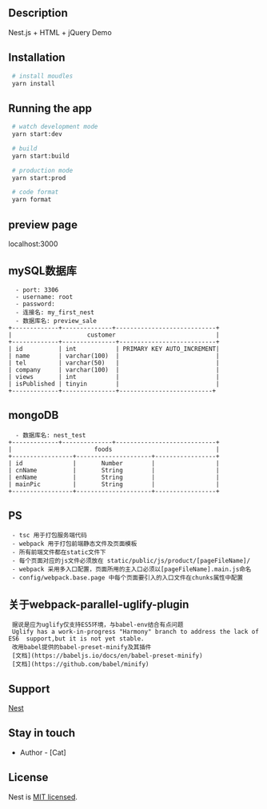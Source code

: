 ## Description
 Nest.js + HTML + jQuery Demo

## Installation

```bash
 # install moudles
 yarn install
```

## Running the app

```bash
 # watch development mode
 yarn start:dev

 # build
 yarn start:build

 # production mode
 yarn start:prod

 # code format
 yarn format
```

## preview page
  localhost:3000


## mySQL数据库
```
  - port: 3306
  - username: root
  - password: 
  - 连接名: my_first_nest
  - 数据库名: preview_sale
+-------------+--------------+----------------------------+
|                     customer                            |
+-------------+---------------+---------------------------+
| id          | int           | PRIMARY KEY AUTO_INCREMENT|
| name        | varchar(100)  |                           |
| tel         | varchar(50)   |                           |
| company     | varchar(100)  |                           |
| views       | int           |                           |
| isPublished | tinyin        |                           |
+-------------+---------------+--------------------------+
```

## mongoDB
```
  - 数据库名: nest_test
+-------------+--------------+----------------------------+
|                       foods                             |
+-----------------+---------------------+-----------------+
| id              |       Number        |                 |
| cnName          |       String        |                 |
| enName          |       String        |                 |
| mainPic         |       String        |                 |
+-----------------+---------------------+-----------------+
```

## PS

```
 - tsc 用于打包服务端代码
 - webpack 用于打包前端静态文件及页面模板
 - 所有前端文件都在static文件下
 - 每个页面对应的js文件必须放在 static/public/js/product/[pageFileName]/
 - webpack 采用多入口配置，页面所用的主入口必须以[pageFileName].main.js命名
 - config/webpack.base.page 中每个页面要引入的入口文件在chunks属性中配置
```

## 关于webpack-parallel-uglify-plugin
```
 据说是应为uglify仅支持ES5环境，与babel-env结合有点问题
 Uglify has a work-in-progress "Harmony" branch to address the lack of ES6  support,but it is not yet stable.
 改用babel提供的babel-preset-minify及其插件
 [文档](https://babeljs.io/docs/en/babel-preset-minify)
 [文档](https://github.com/babel/minify)
```

## Support
 [Nest](https://github.com/nestjs/nest)

## Stay in touch

 - Author - [Cat]

## License

 Nest is [MIT licensed](LICENSE).
